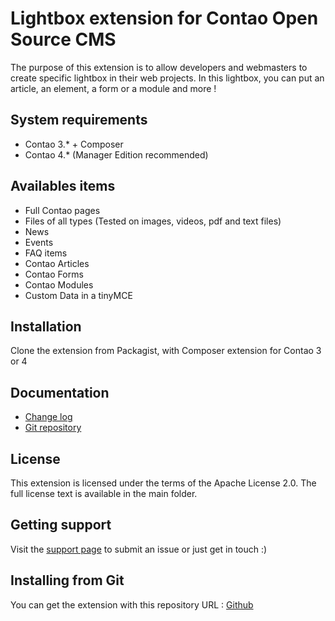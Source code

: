 Lightbox extension for Contao Open Source CMS
======================

The purpose of this extension is to allow developers and webmasters to create specific lightbox in their web projects.
In this lightbox, you can put an article, an element, a form or a module and more !

System requirements
-------------------

 * Contao 3.* + Composer
 * Contao 4.* (Manager Edition recommended)

Availables items
-------------------

 * Full Contao pages
 * Files of all types (Tested on images, videos, pdf and text files)
 * News
 * Events
 * FAQ items
 * Contao Articles
 * Contao Forms
 * Contao Modules
 * Custom Data in a tinyMCE

Installation
------------

Clone the extension from Packagist, with Composer extension for Contao 3 or 4

Documentation
-------------

 * [Change log][1]
 * [Git repository][2]


License
-------

This extension is licensed under the terms of the Apache License 2.0. The full license text is
available in the main folder.


Getting support
---------------

Visit the [support page][3] to submit an issue or just get in touch :)


Installing from Git
-------------------

You can get the extension with this repository URL : [Github][2]

[1]: CHANGELOG.md
[2]: https://github.com/webexmachina/contao-lightbox
[3]: https://www.webexmachina.fr/
